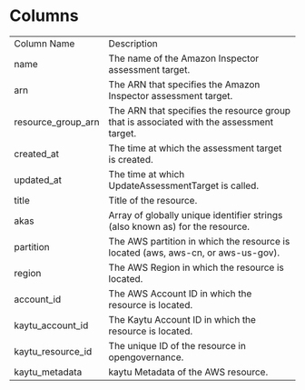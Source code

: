 # Columns  

<table>
	<tr><td>Column Name</td><td>Description</td></tr>
	<tr><td>name</td><td>The name of the Amazon Inspector assessment target.</td></tr>
	<tr><td>arn</td><td>The ARN that specifies the Amazon Inspector assessment target.</td></tr>
	<tr><td>resource_group_arn</td><td>The ARN that specifies the resource group that is associated with the assessment target.</td></tr>
	<tr><td>created_at</td><td>The time at which the assessment target is created.</td></tr>
	<tr><td>updated_at</td><td>The time at which UpdateAssessmentTarget is called.</td></tr>
	<tr><td>title</td><td>Title of the resource.</td></tr>
	<tr><td>akas</td><td>Array of globally unique identifier strings (also known as) for the resource.</td></tr>
	<tr><td>partition</td><td>The AWS partition in which the resource is located (aws, aws-cn, or aws-us-gov).</td></tr>
	<tr><td>region</td><td>The AWS Region in which the resource is located.</td></tr>
	<tr><td>account_id</td><td>The AWS Account ID in which the resource is located.</td></tr>
	<tr><td>kaytu_account_id</td><td>The Kaytu Account ID in which the resource is located.</td></tr>
	<tr><td>kaytu_resource_id</td><td>The unique ID of the resource in opengovernance.</td></tr>
	<tr><td>kaytu_metadata</td><td>kaytu Metadata of the AWS resource.</td></tr>
</table>
